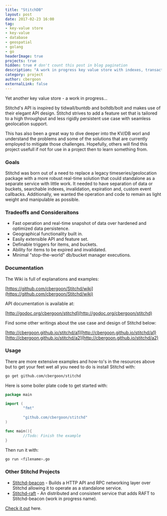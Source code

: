 ```yaml
---
title: "StitchDB"
layout: post
date: 2017-02-23 16:00
tag: 
- key-value store
- key-value
- database
- geospatial
- golang
- go 
headerImage: true
projects: true
hidden: true # don't count this post in blog pagination
description: "A work in progress key value store with indexes, transactions and, geospatial support."
category: project
author: cbergoon
externalLink: false
---
```


Yet another key value store - a work in progress...

Stitchd's API is inspired by tidwall/buntdb and boltdb/bolt and makes use of their elegant API design. Stitchd strives 
to add a feature set that is tailored to a high throughput and less rigidly persistent use case with seamless geolocation support. 

This has also been a great way to dive deeper into the KV/DB worl and understand the problems and some of the solutions that 
are currently employed to mitigate those challenges. Hopefully, others will find this project usefull if not for use in a project 
then to learn something from. 

### Goals
Stitchd was born out of a need to replace a legacy timeseries/geolocation package with a more robust real-time solution 
that could standalone as a separate service with little work. It needed to have separation of data or buckets, searchable 
indexes, invalidation, expiration and, custom event callbacks. Additionally, we wanted the operation and code to remain as
light weight and manipulable as possible.
 
### Tradeoffs and Consideraitons
* Fast operation and real-time snapshot of data over hardened and optimized data persistence.
* Geographical functionality built in.
* Easily extensible API and feature set.
* Definable triggers for items, and buckets.
* Ability for items to be expired and invalidated. 
* Minimal "stop-the-world" db/bucket manager executions.
 
### Documentation

The Wiki is full of explanations and examples:

[https://github.com/cbergoon/Stitchd/wiki](https://github.com/cbergoon/Stitchd/wiki)

API documentation is available at:

[http://godoc.org/cbergoon/stitchd](http://godoc.org/cbergoon/stitchd)

Find some other writings about the use case and design of Stitchd below:

[http://cbergoon.github.io/stitchd/a1](http://cbergoon.github.io/stitchd/a1)
[http://cbergoon.github.io/stitchd/a2](http://cbergoon.github.io/stitchd/a2) 

### Usage

There are more extensive examples and how-to's in the resources above but to get your feet wet all you need to do is install Stitchd with: 

```bash 
go get github.com/cbergoon/stitchd
```

Here is some boiler plate code to get started with:  

```go
package main

import (
        "fmt"
        
        "github.com/cbergoon/stitchd"
)

func main(){
        //Todo: Finish the example
}

```

Then run it with:
```bash
go run <filename>.go
```

### Other Stitchd Projects
* [Stitchd-beacon](https://github.com/cbergoon/Stitchd-beacon) - Builds a HTTP API and RPC networking layer over Stitchd allowing it to operate as a standalone service.
* [Stitchd-raft](https://github.com/cbergoon/Stitchd-raft) - An distributed and consistent service that adds RAFT to Stitchd-beacon (work in progress name).

[Check it out](http://github.com/cbergoon/stitchdb) here.
  